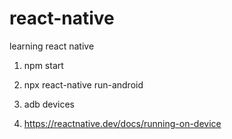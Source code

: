 # react-native
learning react native

1. npm start
2. npx react-native run-android
3. adb devices


1. https://reactnative.dev/docs/running-on-device